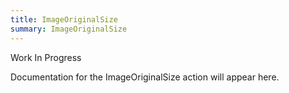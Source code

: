 ```yaml
---
title: ImageOriginalSize
summary: ImageOriginalSize
---
```


Work In Progress

Documentation for the ImageOriginalSize action will appear here.